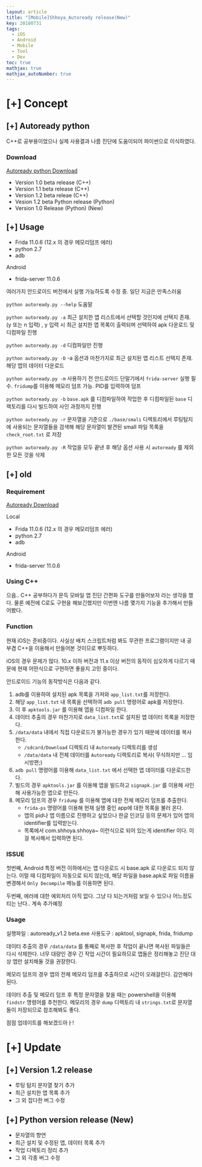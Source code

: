 ```yaml
---
layout: article
title: "[Mobile]Shhoya_Autoready release(New)"
key: 20180731
tags:
  - iOS
  - Android
  - Mobile
  - Tool
  - Dev
toc: true
mathjax: true
mathjax_autoNumber: true
---
```


# [+] Concept

<!--more-->

## [+] Autoready python

C++로 공부용이었으나 실제 사용결과 나름 진단에 도움이되어 파이썬으로 이식하였다.

### Download

<a href="https://github.com/Shhoya/Shhoya_autoready/raw/master/python/autoready.zip">Autoready python Download</a>

- Version 1.0 beta release (C++)
- Version 1.1 beta release (C++)
- Version 1.2 beta releae (C++)
- Vesion 1.2 beta Python release (Python)
- Version 1.0 Release (Python) (New)

## [+] Usage

- Frida 11.0.6 (12.x 의 경우 메모리덤프 에러)
- python 2.7
- adb

Android

- frida-server 11.0.6

여러가지 안드로이드 버전에서 실행 가능하도록 수정 중. 일단 지금은 만족스러움

`python autoready.py --help` 도움말

`python autoready.py -a` 
최근 설치한 앱 리스트에서 선택할 것인지에 선택지 존재. (y 또는 n 입력) , y 입력 시 최근 설치한 앱 목록이 출력되며 선택하여 apk 다운로드 및 디컴파일 진행

`python autoready.py -d` 
디컴파일만 진행

`python autoready.py -D`
-a 옵션과 마찬가지로 최근 설치된 앱 리스트 선택지 존재. 해당 앱의 데이터 다운로드

`python autoready.py -m`
사용하기 전 안드로이드 단말기에서 `frida-server` 실행 필수. `fridump`를 이용해 메모리 덤프 가능. PID를 입력하여 덤프

`python autoready.py -b`
`base.apk` 를 디컴파일하여 작업한 후 디컴파일된 `base` 디렉토리를 다시 빌드하여 사인 과정까지 진행

`python autoready.py -r`
문자열을 기준으로 `./base/smali` 디렉토리에서 루팅탐지에 사용되는 문자열들을 검색해 해당 문자열이 발견된 small 파일 목록을 `check_root.txt` 로 저장

`python autoready.py -R`
작업을 모두 끝낸 후 해당 옵션 사용 시 `autoready` 를 제외한 모든 것을 삭제





## [+] old

### Requirement

<a href="https://github.com/Shhoya/Shhoya_autoready/raw/master/Releases/v1.2/autoready_v1.2 beta.zip">Autoready Download</a>

Local

- Frida 11.0.6 (12.x 의 경우 메모리덤프 에러)
- python 2.7
- adb

Android

- frida-server 11.0.6


### Using C++

으음.. C++ 공부하다가 문득 모바일 앱 진단 간편화 도구를 만들어보자 라는 생각을 했다.
물론 예전에 C로도 구현을 해보긴했지만 이번엔 나름 몇가지 기능을 추가해서 만들어봤다.

### Function

현재 iOS는 준비중이다. 사실상 배치 스크립트처럼 봐도 무관한 프로그램이지만 내 공부겸 C++을 이용해서 만들어본 것이므로 뿌듯하다.

iOS의 경우 문제가 많다. 10.x 이하 버전과  11.x 이상 버전의 동작이 심오하게 다르기 때문에 현재 어떤식으로 구현하면 좋을지 고민 중이다.

안드로이드 기능의 동작방식은 다음과 같다.

1. adb를 이용하여 설치된 apk 목록을 가져와 `app_list.txt`를 저장한다.
2. 해당 `app_list.txt` 내 목록을 선택하여 `adb pull` 명령어로 apk를 저장한다.
3. 이 후 `apktools.jar` 를 이용해 앱을 디컴파일 한다.
4. 데이터 추출의 경우 마찬가지로 `data_list.txt`로 설치된 앱 데이터 목록을 저장한다.
5. `/data/data` 내에서 직접 다운로드가 불가능한 경우가 있기 때문에 데이터를 복사한다.
   - `/sdcard/Download` 디렉토리 내 `Autoready` 디렉토리를 생성
   - `/data/data` 내 전체 데이터를 `Autoready` 디렉토리로 복사( 무식하지만 ... 임시방편;)
6. `adb pull` 명령어를 이용해 `data_list.txt` 에서 선택한 앱 데이터를 다운로드한다.
7. 빌드의 경우 `apktools.jar` 를 이용해 앱을 빌드하고 `signapk.jar` 를 이용해 사인해 사용가능한 앱으로 만든다.
8. 메모리 덤프의 경우 `fridump` 를 이용해 앱에 대한 전체 메모리 덤프를 추출한다.
   - `frida-ps` 명령어를 이용해 현재 실행 중인 app에 대한 목록을 불러 온다.
   - 앱의 pid나 앱 이름으로 진행하고 싶었으나 한글 인코딩 등의 문제가 있어 앱의 identifier를 입력받는다.
   - 목록에서 com.shhoya.shhoya~ 이런식으로 되어 있는게 identifier 이다. 이걸 복사해서 입력하면 된다.

### ISSUE

첫번째, Android 특정 버전 이하에서는 앱 다운로드 시 base.apk 로 다운로드 되지 않는다. 이럴 때 디컴파일이 자동으로 되지 않는데, 해당 파일을 base.apk로 파일 이름을 변경해서 `Only Decompile` 메뉴를 이용하면 된다.

두번째, 에러에 대한 예외처리 아직 없다. 그냥 다 되는거처럼 보일 수 있으나 어느정도 티는 난다.. 계속 추가예정



### Usage

실행파일 : autoready_v1.2 beta.exe
사용도구 : apktool, signapk, frida, fridump

데이터 추출의 경우 `/data/data` 를 통째로 복사한 후 작업이 끝나면 복사된 파일들은 다시 삭제한다. 너무 대량인 경우 긴 작업 시간이 필요하므로 앱들은 정리해놓고 진단 대상 앱만 설치해둘 것을 권장한다.

메모리 덤프의 경우 앱의 전체 메모리 덤프를 추출하므로 시간이 오래걸린다. 감안해야된다.

데이터 추출 및 메모리 덤프 후 특정 문자열을 찾을 때는 powershell을 이용해 `findstr` 명령어를 추천한다.
메모리의 경우 `dump` 디렉토리 내 `strings.txt`로 문자열들이 저장되므로 참조해봐도 좋다.

점점 업데이트를 해보겠드아ㅏ!

# [+] Update

## [+] Version 1.2 release

- 루팅 탐지 문자열 찾기 추가
- 최근 설치한 앱 목록 추가
- 그 외 잡다한 버그 수정

## [+] Python version release (New)

- 문자열의 향연
- 최근 설치 및 수정된 앱, 데이터 목록 추가
- 작업 디렉토리 정리 추가
- 그 외 각종 버그 수정